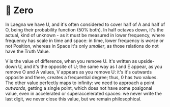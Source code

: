 # 👾 Zero

In Laegna we have U, and it's often considered to cover half of A and half of O, being their probability function (50% both). In half octaves down, it's the actual, kind of unknown - as it must be measured in lower frequency, where frequency has scale in time and space: in time, lower frequency is _worse_ or not Position, whereas in Space it's only _smaller_, as those relations do not have the Truth Value.

V is the value of difference, when you remove U. It's written as upside-down U, and it's the opposite of U; the same way as I and E appear, as you remove O and A values, V appears as you remove U: it's it's outwards opposite and there, creates a frequential degree; thus, 0 has two values. The other value perfectly maps to infinity: we need to approach a point _outwards_, getting a single point, which does not have some posigonal value, even in accelerated or superaccelerated spaces: we never write the last digit, we never close this value, but we remain philosophical.
